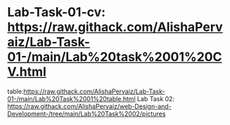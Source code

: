 # Lab-Task-01-cv: https://raw.githack.com/AlishaPervaiz/Lab-Task-01-/main/Lab%20task%2001%20CV.html
table:https://raw.githack.com/AlishaPervaiz/Lab-Task-01-/main/Lab%20Task%2001%20table.html
Lab Task 02: https://raw.githack.com/AlishaPervaiz/web-Design-and-Development-/tree/main/Lab%20Task%2002/pictures
